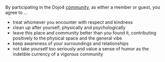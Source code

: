 By participating in the Dojo4
[community](./community.md), as either a
member or guest, you agree to ...

  - treat whomever you encounter with respect and kindness
  - clean up after yourself, physically and psychologically
  - leave this place and community better than you found it,
    contributing positively to the physical space and the general vibe
  - keep awareness of your surroundings and relationships
  - not take yourself too seriously and value a sense of humor as the
    indelible currency of a vigorous community
